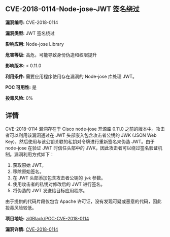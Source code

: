 ## CVE-2018-0114-Node-jose-JWT 签名绕过

**漏洞编号:** CVE-2018-0114

**漏洞类型:** JWT 签名绕过

**影响应用:** Node-jose Library

**危害等级:** 高危，可能导致身份伪造和权限提升

**影响版本:** < 0.11.0

**利用条件:** 需要应用程序使用存在漏洞的 Node-jose 库处理 JWT。

**POC 可用性:** 是

**投毒风险:** 0%

## 详情

CVE-2018-0114 漏洞存在于 Cisco node-jose 开源库 0.11.0 之前的版本中。攻击者可以利用该漏洞通过在 JWT 头部嵌入包含攻击者公钥的 JWK (JSON Web Key)，然后使用与该公钥关联的私钥对令牌进行重新签名来伪造 JWT。由于 node-jose 在验证 JWT 时信任头部中的 JWK，因此攻击者可以绕过签名验证机制。漏洞利用方式如下：

1.  获取原始 JWT。
2.  移除原始签名。
3.  在 JWT 头部添加包含攻击者公钥的 `jwk` 参数。
4.  使用攻击者的私钥对修改后的 JWT 进行签名。
5.  将伪造的 JWT 发送给目标应用程序。

由于提供的代码片段仅包含 Apache 许可证，没有发现可疑或恶意的代码，因此投毒风险较低。

**项目地址:** [zi0Black/POC-CVE-2018-0114](https://github.com/zi0Black/POC-CVE-2018-0114)

**漏洞详情:** [CVE-2018-0114](https://nvd.nist.gov/vuln/detail/CVE-2018-0114)